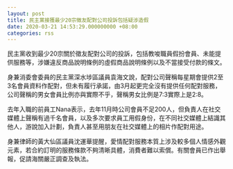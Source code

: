 ```yaml
---
layout: post
title: 民主黨接獲最少20宗徵友配對公司投訴包括疑涉造假
date: 2020-03-21 14:53:29.000000000 +08:00
categories: rss
---
```


民主黨收到最少20宗關於徵友配對公司的投訴，包括教唆職員假扮會員、未能提供服務等，涉嫌違反商品說明條例的虛假商品說明條例以及不當接受付款的條文。

身兼消委會委員的民主黨深水埗區議員袁海文說，配對公司聲稱每星期會提供2至3名會員資料作配對，但未有履行承諾，由3月起更完全沒有提供任何配對服務，公司聲稱的男女會員比例亦與實際不乎，聲稱男女比例是7:3實際上是2:8。

去年入職的前員工Nana表示，去年11月時公司會員不足200人，但負責人在社交媒體上聲稱有過千名會員，以及多次要求員工用假身份，在不同社交媒體上結識其他人，游說加入計劃，負責人甚至用朋友在社交媒體上的相片作配對用途。

身兼律師的黃大仙區議員沈運華提醒，愛情配對服務本質上涉及較多個人情感外觀元素，若合約訂明的服務條款不夠清晰具體，消費者難以索償。有關會員已作出舉報，促請海關嚴正調查及執法。
